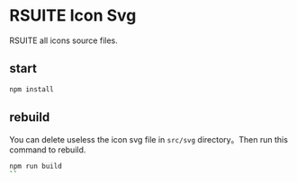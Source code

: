 # RSUITE Icon Svg
RSUITE all icons source files.

## start
```bash
npm install
```

## rebuild
You can delete useless the icon svg file in `src/svg` directory。Then run this command to rebuild.
```bash
npm run build
``
